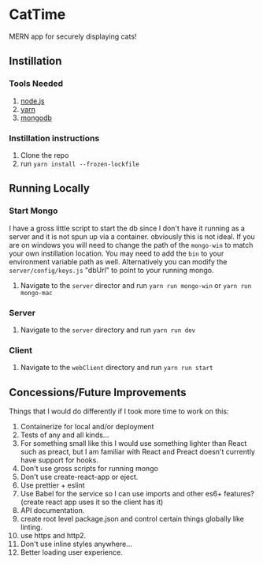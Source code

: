 # CatTime
MERN app for securely displaying cats!

## Instillation
### Tools Needed
1. [node.js](https://nodejs.org/en/download/)
1. [yarn](https://classic.yarnpkg.com/en/docs/install#windows-stable)
1. [mongodb](https://docs.mongodb.com/manual/installation/)

### Instillation instructions
1. Clone the repo
2. run `yarn install --frozen-lockfile`

## Running Locally
### Start Mongo
I have a gross little script to start the db since I don't have it running as a server and it is not spun up via a container. obviously this is not ideal. If you are on windows you will need to change the path of the `mongo-win` to match your own instillation location. You may need to add the `bin` to your environment variable path as well. Alternatively you can modify the `server/config/keys.js` "dbUrl" to point to your running mongo.
1. Navigate to the `server` director and run `yarn run mongo-win` or `yarn run mongo-mac`

### Server
1. Navigate to the `server` directory and run `yarn run dev`

### Client
1. Navigate to the `webClient` directory and run `yarn run start`

## Concessions/Future Improvements
Things that I would do differently if I took more time to work on this:
1. Containerize for local and/or deployment
1. Tests of any and all kinds...
1. For something small like this I would use something lighter than React such as preact, but I am familiar with React and Preact doesn't currently have support for hooks.
1. Don't use gross scripts for running mongo
1. Don't use create-react-app or eject.
1. Use prettier + eslint
1. Use Babel for the service so I can use imports and other es6+ features? (create react app uses it so the client has it)
1. API documentation.
1. create root level package.json and control certain things globally like linting.
1. use https and http2.
1. Don't use inline styles anywhere...
1. Better loading user experience.